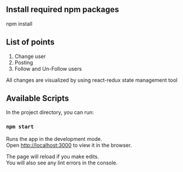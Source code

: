## Install required npm packages

npm install <package name>
  
## List of points

1) Change user
2) Posting 
3) Follow and Un-Follow users

All changes are visualized by using react-redux state management tool

## Available Scripts

In the project directory, you can run:

### `npm start`

Runs the app in the development mode.<br>
Open [http://localhost:3000](http://localhost:3000) to view it in the browser.

The page will reload if you make edits.<br>
You will also see any lint errors in the console.

